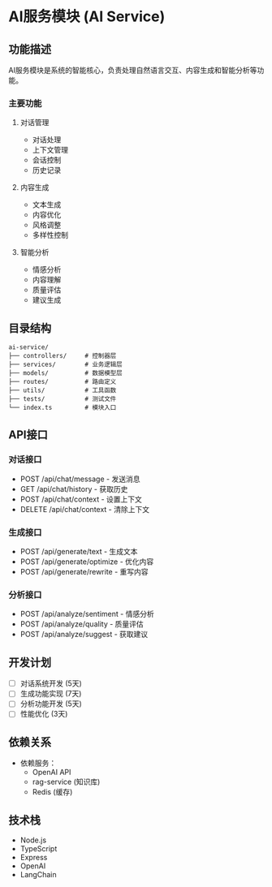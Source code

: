 # AI服务模块 (AI Service)

## 功能描述

AI服务模块是系统的智能核心，负责处理自然语言交互、内容生成和智能分析等功能。

### 主要功能

1. 对话管理
   - 对话处理
   - 上下文管理
   - 会话控制
   - 历史记录

2. 内容生成
   - 文本生成
   - 内容优化
   - 风格调整
   - 多样性控制

3. 智能分析
   - 情感分析
   - 内容理解
   - 质量评估
   - 建议生成

## 目录结构

```
ai-service/
├── controllers/     # 控制器层
├── services/        # 业务逻辑层
├── models/          # 数据模型层
├── routes/          # 路由定义
├── utils/           # 工具函数
├── tests/           # 测试文件
└── index.ts         # 模块入口
```

## API接口

### 对话接口
- POST /api/chat/message - 发送消息
- GET /api/chat/history - 获取历史
- POST /api/chat/context - 设置上下文
- DELETE /api/chat/context - 清除上下文

### 生成接口
- POST /api/generate/text - 生成文本
- POST /api/generate/optimize - 优化内容
- POST /api/generate/rewrite - 重写内容

### 分析接口
- POST /api/analyze/sentiment - 情感分析
- POST /api/analyze/quality - 质量评估
- POST /api/analyze/suggest - 获取建议

## 开发计划

- [ ] 对话系统开发 (5天)
- [ ] 生成功能实现 (7天)
- [ ] 分析功能开发 (5天)
- [ ] 性能优化 (3天)

## 依赖关系

- 依赖服务：
  - OpenAI API
  - rag-service (知识库)
  - Redis (缓存)

## 技术栈

- Node.js
- TypeScript
- Express
- OpenAI
- LangChain
